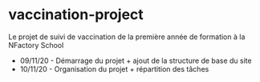 # vaccination-project
Le projet de suivi de vaccination de la première année de formation à la NFactory School

- 09/11/20 - Démarrage du projet + ajout de la structure de base du site
- 10/11/20 - Organisation du projet + répartition des tâches
